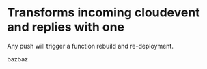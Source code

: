 # Transforms incoming cloudevent and replies with one

Any push will trigger a function rebuild and re-deployment.

bazbaz
